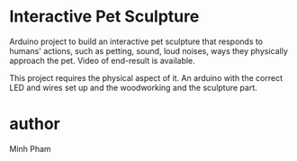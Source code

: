 # Interactive Pet Sculpture
Arduino project to build an interactive pet sculpture that responds to humans' actions, such as petting, sound, loud noises, ways they physically approach the pet. Video of end-result is available.

This project requires the physical aspect of it. An arduino with the correct LED and wires set up and the woodworking and the sculpture part.

# author
Minh Pham
